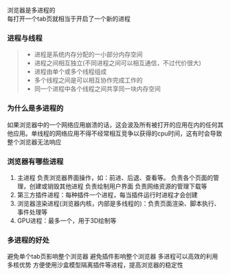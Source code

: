 浏览器是多进程的   
每打开一个tab页就相当于开启了一个新的进程   
### 进程与线程
>* 进程是系统内存分配的一小部分内存空间
>* 进程之间相互独立(不同进程之间可以相互通信，不过代价很大)
>* 进程由单个或多个线程组成
>* 多个线程之间是可以相互协作完成工作的
>* 同一个进程中各个线程之间共享同一块内存空间
### 为什么是多进程的
如果浏览器中的一个网络应用崩溃的话，这会波及所有被打开的应用在内的任何其他应用。单线程的网络应用不得不经常相互竞争以获得的cpu时间，这有时会导致整个浏览器无法响应
### 浏览器有哪些进程
1. 主进程
负责浏览器界面操作，如：前进、后退、查看等。
负责各个页面的管理，创建或销毁其他进程
负责绘制用户界面
负责网络资源的管理下载等
2. 第三方插件进程：每种插件一个进程，每当插件运行时进程才会创建
3. 浏览器渲染进程(浏览器内核，内部是多线程的)：负责页面渲染、脚本执行、事件处理等
4. GPU进程：最多一个，用于3D绘制等
### 多进程的好处
避免单个tab页影响整个浏览器
避免插件影响整个浏览器
多进程可以高效的利用多核优势
方便使用沙盒模型隔离插件等进程，提高浏览器的稳定性